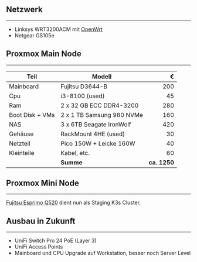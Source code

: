 ## Netzwerk
---

* Linksys WRT3200ACM mit [OpenWrt](https://openwrt.org)
* Netgear GS105e

## Proxmox Main Node
---

| Teil                                  | Modell                    | €             |
|---------------------------------------|---------------------------|--------------:|
| Mainboard                             | Fujitsu D3644-B           | 200           |
| Cpu                                   | i3-8100 (used)            | 45            |
| Ram                                   | 2 x 32 GB ECC DDR4-3200   | 280           |
| Boot Disk + VMs                       | 2 x 1 TB Samsung 980 NVMe | 160           |
| NAS                                   | 3 x 6TB Seagate IronWolf  | 420           |
| Gehäuse                               | RackMount 4HE (used)      | 30            |
| Netzteil                              | Pico 150W + Leicke 160W   | 40            |
| Kleinteile                            | Kabel, etc.               | 60            |
|                                       | **Summe**                 | **ca. 1250**  |

## Proxmox Mini Node
---

[Fujitsu Esprimo Q520](motivation?id=die-ersten-experimente) dient nun als Staging K3s Cluster. 

## Ausbau in Zukunft
---

* UniFi Switch Pro 24 PoE (Layer 3)
* UniFi Access Points
* Mainboard und CPU Upgrade auf Workstation, besser noch Server Level
